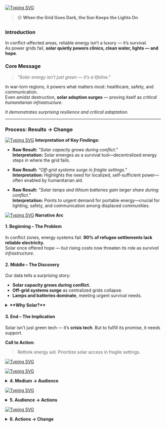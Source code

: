 
<!-- markdownlint-disable MD013 MD031 MD007 MD033 MD004 MD009 MD013 MD045 MD041 MD032 MD039 MD019 MD012-->

[![Typing SVG](https://readme-typing-svg.herokuapp.com?font=Poppins&weight=500&size=30&pause=1000&color=6396E9&center=true&vCenter=true&repeat=false&width=850&height=40&lines=Solar+Energy+as+Survival+Infrastructure+in+Conflict+Zones)](https://git.io/typing-svg)

> 🟡 **When the Grid Goes Dark, the Sun Keeps the Lights On**
> 
### Introduction
In conflict-affected areas, reliable energy isn’t a luxury — it’s survival.  
As power grids fail, **solar quietly powers clinics, clean water, lights — and hope**.

### Core Message
> _"Solar energy isn’t just green — it’s a lifeline."_  

In war-torn regions, it powers what matters most: healthcare, safety, and communication.  
Even amidst destruction, **solar adoption surges** — proving itself as *critical humanitarian infrastructure*.

_It demonstrates surprising resilience and critical adaptation._

---

### Process: Results → Change

[![Typing SVG](https://readme-typing-svg.herokuapp.com?font=Poppins&weight=500&pause=1000&color=44669F&vCenter=true&repeat=false&width=850&height=40&lines=1.+Results+%E2%86%92+Interpretation)](https://git.io/typing-svg)
**Interpretation of Key Findings:**

- **Raw Result:** *"Solar capacity grows during conflict."*  
  **Interpretation:** Solar emerges as a survival tool—decentralized energy steps in where the grid fails.

- **Raw Result:** *"Off-grid systems surge in fragile settings."*  
  **Interpretation:** Highlights the need for localized, self-sufficient power—often enabled by humanitarian aid.

- **Raw Result:** *"Solar lamps and lithium batteries gain larger share during conflict."*  
  **Interpretation:** Points to urgent demand for portable energy—crucial for lighting, safety, and communication among displaced communities.



[![Typing SVG](https://readme-typing-svg.herokuapp.com?font=Poppins&weight=500&pause=1000&color=44669F&vCenter=true&repeat=false&width=850&height=40&lines=2.+Interpretation+%E2%86%92+Story)](https://git.io/typing-svg)
**Narrative Arc**

#### **1. Beginning – The Problem**  
In conflict zones, energy systems fail. **90% of refugee settlements lack reliable electricity.**  
Solar once offered hope — but rising costs now threaten its role as *survival infrastructure*.

#### **2. Middle – The Discovery**  
Our data tells a surprising story:  
- **Solar capacity grows during conflict.**  
- **Off-grid systems surge** as centralized grids collapse.  
- **Lamps and batteries dominate**, meeting urgent survival needs.

<details>
<summary><b>**Why Solar?**  </b></summary>
- ⚡ Fast to deploy  
- 🛡️ Resilient  
- 🔧 Low-maintenance  
- 💰 Cost-saving  
- 🩺 Life-saving  
- 🔒 Safer  
- 🌱 Cleaner
</details>

#### 3. End – The Implication  
Solar isn’t just green tech — it’s **crisis tech**. But to fulfill its promise, it needs support.  

**Call to Action:**  
> Rethink energy aid. Prioritize solar access in fragile settings.


[![Typing SVG](https://readme-typing-svg.herokuapp.com?font=Poppins&weight=500&pause=1000&color=44669F&vCenter=true&repeat=false&width=850&height=40&lines=3.+Story+%E2%86%92+Medium)](https://git.io/typing-svg)


[![Typing SVG](https://readme-typing-svg.herokuapp.com?font=Poppins&weight=500&pause=1000&color=44669F&vCenter=true&repeat=false&width=850&height=40&lines=4.+Medium+%E2%86%92+Audience)](https://git.io/typing-svg)
<details>
<summary><b>4. Medium → Audience </b></summary>


</details>

[![Typing SVG](https://readme-typing-svg.herokuapp.com?font=Poppins&weight=500&pause=1000&color=44669F&vCenter=true&repeat=false&width=850&height=40&lines=5.+Audience+%E2%86%92+Actions)](https://git.io/typing-svg)
<details>
<summary><b>5. Audience → Actions </b></summary>


</details>



[![Typing SVG](https://readme-typing-svg.herokuapp.com?font=Poppins&weight=500&pause=1000&color=44669F&vCenter=true&repeat=false&width=850&height=40&lines=6.+Actions+%E2%86%92+Change+)](https://git.io/typing-svg)
<details>
<summary><b>6. Actions → Change </b></summary>


</details>
